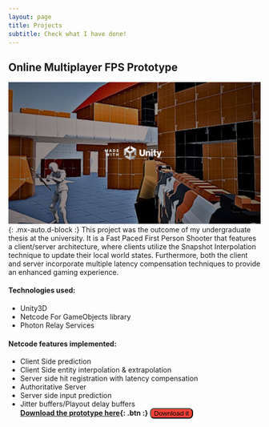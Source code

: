 ```yaml
---
layout: page
title: Projects
subtitle: Check what I have done!
---
```


## Online Multiplayer FPS Prototype
![Online Multiplayer FPS Prototype cover image](/assets/img/online-multiplayer-FPS-prototype-cover-image.JPG){: .mx-auto.d-block :}
This project was the outcome of my undergraduate thesis at the university. It is a Fast Paced First Person Shooter that features a client/server architecture, where clients utilize the Snapshot Interpolation technique to update their local world states. Furthermore, both the client and server incorporate multiple latency compensation techniques to provide an enhanced gaming experience.

#### Technologies used:
- Unity3D
- Netcode For GameObjects library
- Photon Relay Services

#### Netcode features implemented:
- Client Side prediction
- Client Side entity interpolation & extrapolation
- Server side hit registration with latency compensation
- Authoritative Server
- Server side input prediction
- Jitter buffers/Playout delay buffers\
**[Download the prototype here](https://danieljimenezmorales.itch.io/online-multiplayer-fps-prototype){: .btn :}**
<button name="button" onclick="https://danieljimenezmorales.itch.io/online-multiplayer-fps-prototype" style="border-radius: 8px; background-color: #f44336;">Download it</button>